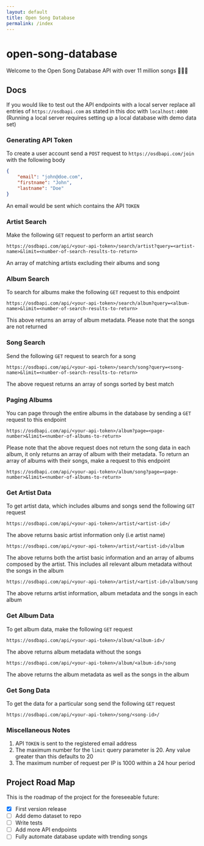 ```yaml
---
layout: default
title: Open Song Database
permalink: /index
---
```

# open-song-database
Welcome to the Open Song Database API with over 11 million songs 🎉🎉🎉

## Docs
If you would like to test out the API endpoints with a local server replace all entries of `https://osdbapi.com` as stated in this doc with `localhost:4000` (Running a local server requires setting up a local database with demo data set)

### Generating API Token
To create a user account send a `POST` request to `https://osdbapi.com/join` with the following body
```json
{
	"email": "john@doe.com",
	"firstname": "John",
	"lastname": "Doe"
}
```
An email would be sent which contains the API `TOKEN`


### Artist Search
Make the following `GET` request to perform an artist search
```
https://osdbapi.com/api/<your-api-token>/search/artist?query=<artist-name>&limit=<number-of-search-results-to-return>
```
An array of matching artists excluding their albums and song


### Album Search
To search for albums make the following `GET` request to this endpoint
```
https://osdbapi.com/api/<your-api-token>/search/album?query=<album-name>&limit=<number-of-search-results-to-return>
```
This above returns an array of album metadata. Please note that the songs are not returned


### Song Search
Send the following `GET` request to search for a song
```
https://osdbapi.com/api/<your-api-token>/search/song?query=<song-name>&limit=<number-of-search-results-to-return>
```
The above request returns an array of songs sorted by best match


### Paging Albums
You can page through the entire albums in the database by sending a `GET` request to this endpoint
```
https://osdbapi.com/api/<your-api-token>/album?page=<page-number>&limit=<number-of-albums-to-return>
```
Please note that the above request does not return the song data in each album, it only returns an array of album with their metadata. To return an array of albums with their songs, make a request to this endpoint
```
https://osdbapi.com/api/<your-api-token>/album/song?page=<page-number>&limit=<number-of-albums-to-return>
```


### Get Artist Data
To get artist data, which includes albums and songs send the following `GET` request

```
https://osdbapi.com/api/<your-api-token>/artist/<artist-id>/
```
The above returns basic artist information only (i.e artist name)

```
https://osdbapi.com/api/<your-api-token>/artist/<artist-id>/album
```
The above returns both the artist basic information and an array of albums composed by the artist. This includes all relevant album metadata without the songs in the album

```
https://osdbapi.com/api/<your-api-token>/artist/<artist-id>/album/song
```
The above returns artist information, album metadata and the songs in each album


### Get Album Data
To get album data, make the following `GET` request

```
https://osdbapi.com/api/<your-api-token>/album/<album-id>/
```
The above returns album metadata without the songs
```
https://osdbapi.com/api/<your-api-token>/album/<album-id>/song
```
The above returns the album metadata as well as the songs in the album


### Get Song Data
To get the data for a particular song send the following `GET` request
```
https://osdbapi.com/api/<your-api-token>/song/<song-id>/
```


### Miscellaneous Notes
1. API `TOKEN` is sent to the registered email address
2. The maximum number for the `limit` query parameter is 20. Any value greater than this defaults to 20
3. The maximum number of request per IP is 1000 within a 24 hour period

## Project Road Map
This is the roadmap of the project for the foreseeable future:
- [x] First version release
- [ ] Add demo dataset to repo
- [ ] Write tests
- [ ] Add more API endpoints
- [ ] Fully automate database update with trending songs